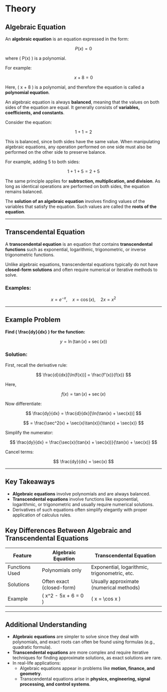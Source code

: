 # Theory

## Algebraic Equation

An **algebraic equation** is an equation expressed in the form:  

$$
P(x) = 0
$$  

where \( P(x) \) is a polynomial.  

For example:  

$$
x + 8 = 0
$$  

Here, \( x + 8 \) is a polynomial, and therefore the equation is called a **polynomial equation**.  

An algebraic equation is always **balanced**, meaning that the values on both sides of the equation are equal. It generally consists of **variables, coefficients, and constants**.  

Consider the equation:  

$$
1 + 1 = 2
$$  

This is balanced, since both sides have the same value. When manipulating algebraic equations, any operation performed on one side must also be performed on the other side to preserve balance.  

For example, adding 5 to both sides:  

$$
1 + 1 + 5 = 2 + 5
$$  

The same principle applies for **subtraction, multiplication, and division**. As long as identical operations are performed on both sides, the equation remains balanced.  

The **solution of an algebraic equation** involves finding values of the variables that satisfy the equation. Such values are called the **roots of the equation**.  

---

## Transcendental Equation

A **transcendental equation** is an equation that contains **transcendental functions** such as exponential, logarithmic, trigonometric, or inverse trigonometric functions.  

Unlike algebraic equations, transcendental equations typically do not have **closed-form solutions** and often require numerical or iterative methods to solve.  

### Examples:

$$
x = e^{-x}, \quad x = \cos(x), \quad 2x = x^2
$$  

---

## Example Problem

**Find \( \frac{dy}{dx} \) for the function:**  

$$
y = \ln(\tan(x) + \sec(x))
$$  

### Solution:  

First, recall the derivative rule:  

$$
\frac{d}{dx}[\ln(f(x))] = \frac{f'(x)}{f(x)}
$$  

Here,  

$$
f(x) = \tan(x) + \sec(x)
$$  

Now differentiate:  

$$
\frac{dy}{dx} = \frac{d}{dx}[\ln(\tan(x) + \sec(x))]
$$  

$$
= \frac{\sec^2(x) + \sec(x)\tan(x)}{\tan(x) + \sec(x)}
$$  

Simplify the numerator:  

$$
\frac{dy}{dx} = \frac{\sec(x)(\tan(x) + \sec(x))}{\tan(x) + \sec(x)}
$$  

Cancel terms:  

$$
\frac{dy}{dx} = \sec(x)
$$  

---

## Key Takeaways

- **Algebraic equations** involve polynomials and are always balanced.  
- **Transcendental equations** involve functions like exponential, logarithmic, or trigonometric and usually require numerical solutions.  
- Derivatives of such equations often simplify elegantly with proper application of calculus rules.  


## Key Differences Between Algebraic and Transcendental Equations  

| Feature | Algebraic Equation | Transcendental Equation |
|---------|--------------------|--------------------------|
| Functions Used | Polynomials only | Exponential, logarithmic, trigonometric, etc. |
| Solutions | Often exact (closed-form) | Usually approximate (numerical methods) |
| Example | \( x^2 - 5x + 6 = 0 \) | \( x = \cos x \) |

---

## Additional Understanding  

- **Algebraic equations** are simpler to solve since they deal with polynomials, and exact roots can often be found using formulas (e.g., quadratic formula).  
- **Transcendental equations** are more complex and require iterative techniques for finding approximate solutions, as exact solutions are rare.  
- In real-life applications:  
  - Algebraic equations appear in problems like **motion, finance, and geometry**.  
  - Transcendental equations arise in **physics, engineering, signal processing, and control systems**.  


